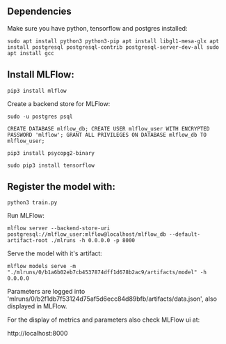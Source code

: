 ## Dependencies

Make sure you have python, tensorflow and postgres installed:

`sudo apt install python3 python3-pip
apt install libgl1-mesa-glx
apt install postgresql postgresql-contrib postgresql-server-dev-all
sudo apt install gcc`

## Install MLFlow:

`pip3 install mlflow`

Create a backend store for MLFlow:

`sudo -u postgres psql`

`CREATE DATABASE mlflow_db;
CREATE USER mlflow_user WITH ENCRYPTED PASSWORD 'mlflow';
GRANT ALL PRIVILEGES ON DATABASE mlflow_db TO mlflow_user;`

`pip3 install psycopg2-binary`

`sudo pip3 install tensorflow`

## Register the model with:

`python3 train.py`

Run MLFlow:

`mlflow server --backend-store-uri postgresql://mlflow_user:mlflow@localhost/mlflow_db --default-artifact-root ./mlruns -h 0.0.0.0 -p 8000`

Serve the model with it's artifact:

`mlflow models serve -m "./mlruns/0/b1a6b02eb7cb4537874dff1d678b2ac9/artifacts/model" -h 0.0.0.0`

Parameters are logged into 'mlruns/0/b2f1db7f53124d75af5d6ecc84d89bfb/artifacts/data.json', also displayed in MLFlow.

For the display of metrics and parameters also check MLFlow ui at:

http://localhost:8000

